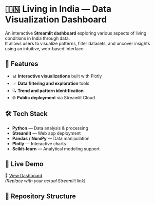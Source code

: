 # 🇮🇳 Living in India — Data Visualization Dashboard

An interactive **Streamlit dashboard** exploring various aspects of living conditions in India through data.  
It allows users to visualize patterns, filter datasets, and uncover insights using an intuitive, web-based interface.

## 📌 Features
- 📊 **Interactive visualizations** built with Plotly
- 📈 **Data filtering and exploration** tools
- 🔍 **Trend and pattern identification**
- 🌐 **Public deployment** via Streamlit Cloud

## 🛠 Tech Stack
- **Python** — Data analysis & processing
- **Streamlit** — Web app deployment
- **Pandas / NumPy** — Data manipulation
- **Plotly** — Interactive charts
- **Scikit-learn** — Analytical modeling support

## 🚀 Live Demo
🔗 [View Dashboard](https://your-streamlit-app-link.com)  
*(Replace with your actual Streamlit link)*

## 📂 Repository Structure
